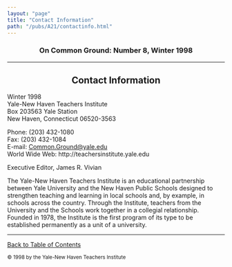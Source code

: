 ```yaml
---
layout: "page"
title: "Contact Information"
path: "/pubs/A21/contactinfo.html"
---
```

<main>
<h3 align="CENTER">On Common Ground: Number 8, Winter 1998</h3>
<hr/>
<h2 align="CENTER">Contact Information</h2>
<p>Winter 1998<br/>
Yale-New Haven Teachers Institute<br/>
Box 203563 Yale Station<br/>
New Haven, Connecticut 06520-3563</p>
<p>Phone:  (203) 432-1080<br/>
Fax:  (203) 432-1084<br/>
E-mail:  <a href="emailto:Common.Ground@yale.edu">Common.Ground@yale.edu</a><br/>
World Wide Web:  http://teachersinstitute.yale.edu</p>
<p>Executive Editor, James R. Vivian</p>
<p>The Yale-New Haven Teachers Institute is an educational partnership between Yale University and the New Haven Public Schools designed to strengthen teaching and learning in local schools and, by example, in schools across the country. Through the Institute, teachers from the University and the Schools work together in a collegial relationship. Founded in 1978, the Institute is the first program of its type to be established permanently as a unit of a university.</p>
<hr/>
<p><a href=".\">Back to Table of Contents</a></p>
<p><small>© 1998 by the Yale-New Haven Teachers Institute</small></p>
</main>